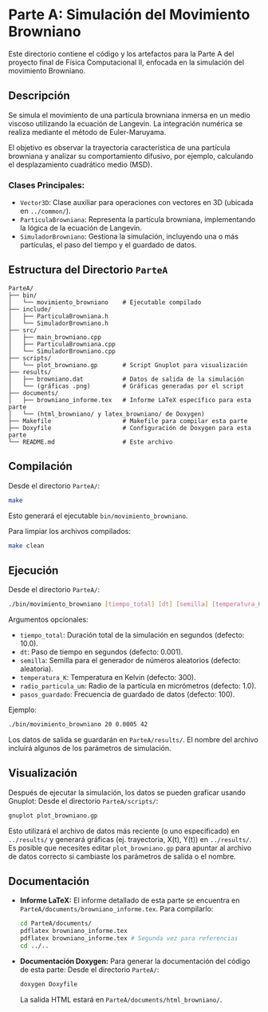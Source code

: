 # Parte A: Simulación del Movimiento Browniano

Este directorio contiene el código y los artefactos para la Parte A del proyecto final de Física Computacional II, enfocada en la simulación del movimiento Browniano.

## Descripción

Se simula el movimiento de una partícula browniana inmersa en un medio viscoso utilizando la ecuación de Langevin. La integración numérica se realiza mediante el método de Euler-Maruyama.

El objetivo es observar la trayectoria característica de una partícula browniana y analizar su comportamiento difusivo, por ejemplo, calculando el desplazamiento cuadrático medio (MSD).

### Clases Principales:
*   `Vector3D`: Clase auxiliar para operaciones con vectores en 3D (ubicada en `../common/`).
*   `ParticulaBrowniana`: Representa la partícula browniana, implementando la lógica de la ecuación de Langevin.
*   `SimuladorBrowniano`: Gestiona la simulación, incluyendo una o más partículas, el paso del tiempo y el guardado de datos.

## Estructura del Directorio `ParteA`

```
ParteA/
├── bin/
│   └── movimiento_browniano    # Ejecutable compilado
├── include/
│   ├── ParticulaBrowniana.h
│   └── SimuladorBrowniano.h
├── src/
│   ├── main_browniano.cpp
│   ├── ParticulaBrowniana.cpp
│   └── SimuladorBrowniano.cpp
├── scripts/
│   └── plot_browniano.gp       # Script Gnuplot para visualización
├── results/
│   ├── browniano.dat           # Datos de salida de la simulación
│   └── (gráficas .png)         # Gráficas generadas por el script
├── documents/
│   ├── browniano_informe.tex   # Informe LaTeX específico para esta parte
│   └── (html_browniano/ y latex_browniano/ de Doxygen)
├── Makefile                    # Makefile para compilar esta parte
├── Doxyfile                    # Configuración de Doxygen para esta parte
└── README.md                   # Este archivo
```

## Compilación
Desde el directorio `ParteA/`:
```bash
make
```
Esto generará el ejecutable `bin/movimiento_browniano`.

Para limpiar los archivos compilados:
```bash
make clean
```

## Ejecución
Desde el directorio `ParteA/`:
```bash
./bin/movimiento_browniano [tiempo_total] [dt] [semilla] [temperatura_K] [radio_particula_um] [pasos_guardado]
```
Argumentos opcionales:
*   `tiempo_total`: Duración total de la simulación en segundos (defecto: 10.0).
*   `dt`: Paso de tiempo en segundos (defecto: 0.001).
*   `semilla`: Semilla para el generador de números aleatorios (defecto: aleatoria).
*   `temperatura_K`: Temperatura en Kelvin (defecto: 300).
*   `radio_particula_um`: Radio de la partícula en micrómetros (defecto: 1.0).
*   `pasos_guardado`: Frecuencia de guardado de datos (defecto: 100).

Ejemplo:
```bash
./bin/movimiento_browniano 20 0.0005 42
```
Los datos de salida se guardarán en `ParteA/results/`. El nombre del archivo incluirá algunos de los parámetros de simulación.

## Visualización
Después de ejecutar la simulación, los datos se pueden graficar usando Gnuplot:
Desde el directorio `ParteA/scripts/`:
```bash
gnuplot plot_browniano.gp
```
Esto utilizará el archivo de datos más reciente (o uno especificado) en `../results/` y generará gráficas (ej. trayectoria, X(t), Y(t)) en `../results/`.
Es posible que necesites editar `plot_browniano.gp` para apuntar al archivo de datos correcto si cambiaste los parámetros de salida o el nombre.

## Documentación
*   **Informe LaTeX:** El informe detallado de esta parte se encuentra en `ParteA/documents/browniano_informe.tex`. Para compilarlo:
    ```bash
    cd ParteA/documents/
    pdflatex browniano_informe.tex
    pdflatex browniano_informe.tex # Segunda vez para referencias
    cd ../..
    ```
*   **Documentación Doxygen:** Para generar la documentación del código de esta parte:
    Desde el directorio `ParteA/`:
    ```bash
    doxygen Doxyfile
    ```
    La salida HTML estará en `ParteA/documents/html_browniano/`.
```
